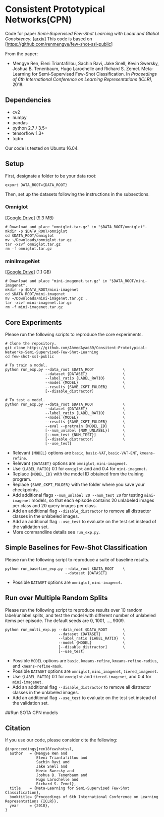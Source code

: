 # Consistent Prototypical Networks(CPN)
Code for paper
*Semi-Supervised Few-Shot Learning with Local and Global Consistency.* [[arxiv](LINK)]
This code is based on [https://github.com/renmengye/few-shot-ssl-public]

From the paper:
* Mengye Ren, Eleni Triantafillou, Sachin Ravi, Jake Snell, Kevin Swersky, Joshua B. Tenenbaum, Hugo Larochelle and Richard S. Zemel.
Meta-Learning for Semi-Supervised Few-Shot Classification. 
In *Proceedings of 6th International Conference on Learning Representations (ICLR)*, 2018.


## Dependencies
* cv2
* numpy
* pandas
* python 2.7 / 3.5+
* tensorflow 1.3+
* tqdm

Our code is tested on Ubuntu 16.04.

## Setup
First, designate a folder to be your data root:
```
export DATA_ROOT={DATA_ROOT}
```

Then, set up the datasets following the instructions in the subsections.

### Omniglot
[[Google Drive](https://drive.google.com/open?id=1INlOTyPtnCJgm0hBVvtRLu5a0itk8bjs)]  (9.3 MB)
```
# Download and place "omniglot.tar.gz" in "$DATA_ROOT/omniglot".
mkdir -p $DATA_ROOT/omniglot
cd $DATA_ROOT/omniglot
mv ~/Downloads/omniglot.tar.gz .
tar -xzvf omniglot.tar.gz
rm -f omniglot.tar.gz
```

### miniImageNet
[[Google Drive](https://drive.google.com/open?id=16V_ZlkW4SsnNDtnGmaBRq2OoPmUOc5mY)]  (1.1 GB)
```
# Download and place "mini-imagenet.tar.gz" in "$DATA_ROOT/mini-imagenet".
mkdir -p $DATA_ROOT/mini-imagenet
cd $DATA_ROOT/mini-imagenet
mv ~/Downloads/mini-imagenet.tar.gz .
tar -xzvf mini-imagenet.tar.gz
rm -f mini-imagenet.tar.gz
```

## Core Experiments
Please run the following scripts to reproduce the core experiments.
```
# Clone the repository.
git clone https://github.com/AhmedAyad89/Consitent-Prototypical-Networks-Semi-Supervised-Few-Shot-Learning
cd few-shot-ssl-public

# To train a model.
python run_exp.py --data_root $DATA_ROOT             \
                  --dataset {DATASET}                \
                  --label_ratio {LABEL_RATIO}        \
                  --model {MODEL}                    \
                  --results {SAVE_CKPT_FOLDER}       \
                  [--disable_distractor]

# To test a model.
python run_exp.py --data_root $DATA_ROOT             \
                  --dataset {DATASET}                \
                  --label_ratio {LABEL_RATIO}        \
                  --model {MODEL}                    \
                  --results {SAVE_CKPT_FOLDER}       \
                  --eval --pretrain {MODEL_ID}       \
                  [--num_unlabel {NUM_UNLABEL}]      \
                  [--num_test {NUM_TEST}]            \
                  [--disable_distractor]             \
                  [--use_test]
```
* Relevant `{MODEL}` options are `basic`, `basic-VAT`, `basic-VAT-ENT`, `kmeans-refine`.
* Relevant `{DATASET}` options are `omniglot`, `mini-imagenet`.
* Use `{LABEL_RATIO}` 0.1 for `omniglot` and and 0.4 for `mini-imagenet`. 
* Replace `{MODEL_ID}` with the model ID obtained from the training program.
* Replace `{SAVE_CKPT_FOLDER}` with the folder where you save your checkpoints.
* Add additional flags `--num_unlabel 20 --num_test 20` for testing `mini-imagenet` models, so that each episode contains 20 unlabeled images per class and 20 query images per class.
* Add an additional flag `--disable_distractor` to remove all distractor classes in the unlabeled images.
* Add an additional flag `--use_test` to evaluate on the test set instead of the validation set.
* More commandline details see `run_exp.py`.

## Simple Baselines for Few-Shot Classification
Please run the following script to reproduce a suite of baseline results.
```
python run_baseline_exp.py --data_root $DATA_ROOT    \
                           --dataset {DATASET}
```
* Possible `DATASET` options are `omniglot`, `mini-imagenet`.

## Run over Multiple Random Splits
Please run the following script to reproduce results over 10 random label/unlabel splits, and test 
the model with different number of unlabeled items per episode. The default seeds are 0, 1001, ..., 
9009.
```
python run_multi_exp.py --data_root $DATA_ROOT       \
                        --dataset {DATASET}          \
                        --label_ratio {LABEL_RATIO}  \
                        --model {MODEL}              \
                        [--disable_distractor]       \
                        [--use_test]
```
* Possible `MODEL` options are `basic`, `kmeans-refine`, `kmeans-refine-radius`, and `kmeans-refine-mask`.
* Possible `DATASET` options are `omniglot`, `mini_imagenet`, `tiered_imagenet`.
* Use `{LABEL_RATIO}` 0.1 for `omniglot` and `tiered-imagenet`, and 0.4 for `mini-imagenet`. 
* Add an additional flag `--disable_distractor` to remove all distractor classes in the unlabeled images.
* Add an additional flag `--use_test` to evaluate on the test set instead of the validation set.

##Run SOTA CPN models



## Citation
If you use our code, please consider cite the following:


```
@inproceedings{ren18fewshotssl,
  author   = {Mengye Ren and 
              Eleni Triantafillou and 
              Sachin Ravi and 
              Jake Snell and 
              Kevin Swersky and 
              Joshua B. Tenenbaum and 
              Hugo Larochelle and 
              Richard S. Zemel},
  title    = {Meta-Learning for Semi-Supervised Few-Shot Classification},
  booktitle= {Proceedings of 6th International Conference on Learning Representations {ICLR}},
  year     = {2018},
}
```
